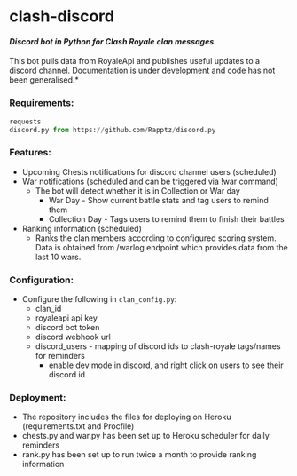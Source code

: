 # clash-discord
#### *Discord bot in Python for Clash Royale clan messages.*
This bot pulls data from RoyaleApi and publishes useful updates to a discord channel.
Documentation is under development and code has not been generalised.*

### Requirements:
```py
requests
discord.py from https://github.com/Rapptz/discord.py
```

### Features:
* Upcoming Chests notifications for discord channel users (scheduled)
* War notifications (scheduled and can be triggered via !war command)
  * The bot will detect whether it is in Collection or War day
  	* War Day - Show current battle stats and tag users to remind them
  	* Collection Day - Tags users to remind them to finish their battles
* Ranking information (scheduled)
  * Ranks the clan members according to configured scoring system. Data is obtained from /warlog endpoint which provides data from the last 10 wars.

### Configuration:
* Configure the following in ```clan_config.py```:
  * clan_id
  * royaleapi api key
  * discord bot token
  * discord webhook url
  * discord_users - mapping of discord ids to clash-royale tags/names for reminders
    * enable dev mode in discord, and right click on users to see their discord id

### Deployment:
* The repository includes the files for deploying on Heroku (requirements.txt and Procfile)
* chests.py and war.py has been set up to Heroku scheduler for daily reminders
* rank.py has been set up to run twice a month to provide ranking information